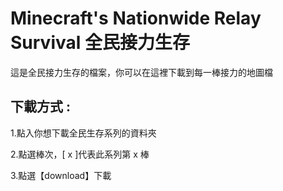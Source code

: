 # Minecraft's Nationwide Relay Survival 全民接力生存
這是全民接力生存的檔案，你可以在這裡下載到每一棒接力的地圖檔


## 下載方式 : 

1.點入你想下載全民生存系列的資料夾

2.點選棒次，[ x ]代表此系列第 x 棒

3.點選【download】下載
